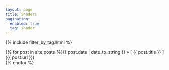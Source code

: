 ```yaml
---
layout: page
title: Shaders
pagination:
  enabled: true
  tag: shader
---
```


{% include filter_by_tag.html %}

{% for post in site.posts %}{{ post.date | date_to_string }} &raquo; [ {{ post.title }} ]({{ post.url }})  
{% endfor %}
